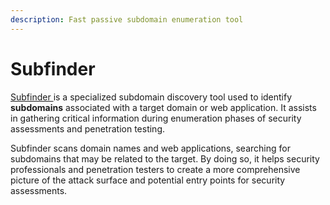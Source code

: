 ```yaml
---
description: Fast passive subdomain enumeration tool
---
```


# Subfinder

[Subfinder ](https://github.com/projectdiscovery/subfinder)is a specialized subdomain discovery tool used to identify **subdomains** associated with a target domain or web application. It assists in gathering critical information during enumeration phases of security assessments and penetration testing.

Subfinder scans domain names and web applications, searching for subdomains that may be related to the target. By doing so, it helps security professionals and penetration testers to create a more comprehensive picture of the attack surface and potential entry points for security assessments.
